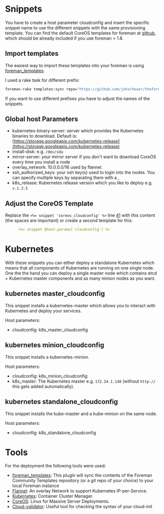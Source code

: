 # Snippets
You have to create a host parameter cloudconfig and insert the specific snippet name to use the different snippets with the same provisioning template. You can find the default CoreOS templates for foreman at [github](https://github.com/theforeman/community-templates/tree/develop/coreos), which should be already included if you use foreman > 1.8.

## Import templates
The easiest way to import these templates into your foreman is using [foreman_templates](https://github.com/theforeman/foreman_templates).

I used a rake task for different prefix:

```Bash
foreman-rake templates:sync repo="https://github.com/johscheuer/theforeman-coreos-kubernetes.git" prefix="k8s_" dirname="/kubernetes"
```

If you want to use different prefixes you have to adjust the names of the snippets.

## Global host Parameters
- kubernetes-binary-server: server which provides the Kubernetes binaries to download. Default is: [https://storage.googleapis.com/kubernetes-release](https://storage.googleapis.com/kubernetes-release)
- install-disk: e.g. `/dev/sda`
- mirror-server: your mirror server if you don't want to download CoreOS every time you install a node
- overlay_network: 10.0.0.0/16 used by flannel.
- ssh_authorized_keys: your ssh key(s) used to login into the nodes. You can specify multiple keys by separating them with a ,
- k8s_release: Kubernetes release version which you like to deploy e.g. `v.1.3.5`

## Adjust the CoreOS Template
Replace the `<%= snippet 'coreos_cloudconfig' %>` line [41](https://github.com/theforeman/community-templates/blob/develop/provisioning_templates/provision/coreos_provision.erb#L41) with this content (the spaces are important) or create a second template for this:

```yaml
      <%= snippet @host.params['cloudconfig'] %>
```

# Kubernetes
With these snippets you can either deploy a standalone Kubernetes which means that all components of Kubernetes are running on one single node. One the the hand you can deploy a single master node which contains etcd + Kubernetes master components and as many minion nodes as you want.

## kubernetes master_cloudconfig
This snippet installs a kubernetes-master which allows you to interact with Kubernetes and deploy your services.

Host parameters:
- cloudconfig: k8s_master_cloudconfig

## kubernetes minion_cloudconfig
This snippet installs a kubernetes-minion.

Host parameters:
- cloudconfig: k8s_minion_cloudconfig
- k8s_master: The Kubernetes master e.g. `172.24.1.148`  (without `http://` this gets added automatically).

## kubernetes standalone_cloudconfig
This snippet installs the kube-master and a kube-minion on the same node.

Host parameters:
- cloudconfig: k8s_standalone_cloudconfig

# Tools
For the deployment the following tools were used:
- [foreman_templates](https://github.com/theforeman/foreman_templates): This plugin will sync the contents of the Foreman Community Templates repository (or a git repo of your choice) to your local Foreman instance
- [Flannel](https://github.com/coreos/flannel): An overlay Network to support Kubernetes IP-per-Service.
- [Kubernetes](https://github.com/GoogleCloudPlatform/kubernetes): Container Cluster Manager.
- [CoreOS](https://github.com/coreos): Linux for Massive Server Deployments.
- [Cloud-validator](https://coreos.com/validate): Useful tool for checking the syntax of your cloud-init
